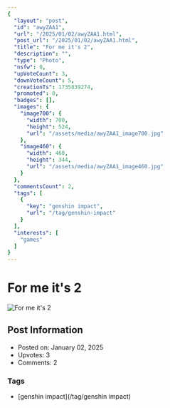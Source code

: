 ```yaml
---
{
  "layout": "post",
  "id": "awyZAA1",
  "url": "/2025/01/02/awyZAA1.html",
  "post_url": "/2025/01/02/awyZAA1.html",
  "title": "For me it's 2",
  "description": "",
  "type": "Photo",
  "nsfw": 0,
  "upVoteCount": 3,
  "downVoteCount": 5,
  "creationTs": 1735839274,
  "promoted": 0,
  "badges": [],
  "images": {
    "image700": {
      "width": 700,
      "height": 524,
      "url": "/assets/media/awyZAA1_image700.jpg"
    },
    "image460": {
      "width": 460,
      "height": 344,
      "url": "/assets/media/awyZAA1_image460.jpg"
    }
  },
  "commentsCount": 2,
  "tags": [
    {
      "key": "genshin impact",
      "url": "/tag/genshin-impact"
    }
  ],
  "interests": [
    "games"
  ]
}
---
```


# For me it's 2

![For me it's 2](/assets/media/awyZAA1_image700.jpg)

## Post Information

- Posted on: January 02, 2025
- Upvotes: 3
- Comments: 2

### Tags

- [genshin impact](/tag/genshin impact)
